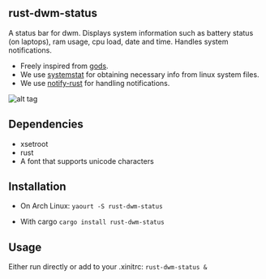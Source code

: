 rust-dwm-status
---------------

A status bar for dwm.
Displays system information such as battery status (on laptops), ram usage, cpu load, date and time.
Handles system notifications.

- Freely inspired from [gods](https://github.com/schachmat/gods).
- We use [systemstat](https://github.com/myfreeweb/systemstat) for obtaining necessary info from linux system files.
- We use [notify-rust](https://github.com/hoodie/notify-rust) for handling notifications.

![alt tag](https://github.com/pierrechevalier83/rust-dwm-status/blob/master/screenshots/demo.png)

Dependencies
------------
- xsetroot
- rust
- A font that supports unicode characters

Installation
------------
- On Arch Linux:
`yaourt -S rust-dwm-status`

- With cargo
`cargo install rust-dwm-status`

Usage
-----
Either run directly or add to your .xinitrc:
`rust-dwm-status &`
